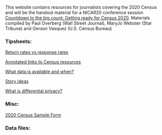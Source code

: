 This website contains resources for journalists covering the 2020 Census and will be the handout material for a NICAR20 conference session <a href="https://ireapps.github.io/nicar-2020-schedule#20200305_countdown_to_the_big_count_getting_ready_for_census_2020_2055">Countdown to the big count: Getting ready for Census 2020</a>. Materials compiled by Paul Overberg (Wall Street Journal), MaryJo Webster (Star Tribune) and Gerson Vasquez (U.S. Census Bureau)

### Tipsheets:

<a href="pages/perplexed">Return rates vs response rates</a>

<a href="pages/links">Annotated links to Census resources</a>

<a href="pages/data">What data is available and when?</a>

<a href="pages/storyideas">Story ideas</a>

<a href="pages/differentialprivacy">What is differential privacy?</a>

### Misc:
<a href="https://www.census.gov/programs-surveys/decennial-census/technical-documentation/questionnaires/2020.html">2020 Census Sample Form</a>

### Data files:




